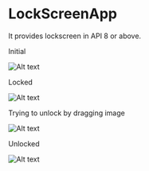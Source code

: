 LockScreenApp
=============



It provides lockscreen in API 8 or above.

Initial

![Alt text](http://thumbnails102.imagebam.com/25824/c95915258232796.jpg "")



Locked

![Alt text](http://thumbnails104.imagebam.com/25824/6b2102258233005.jpg "")


Trying to unlock by dragging image

![Alt text](http://thumbnails106.imagebam.com/25824/3df8df258233102.jpg "")




Unlocked

![Alt text](http://thumbnails103.imagebam.com/25824/b2ea4d258239319.jpg "")



